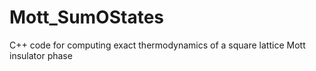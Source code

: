 # Mott_SumOStates
C++ code for computing exact thermodynamics of a square lattice Mott insulator phase 

